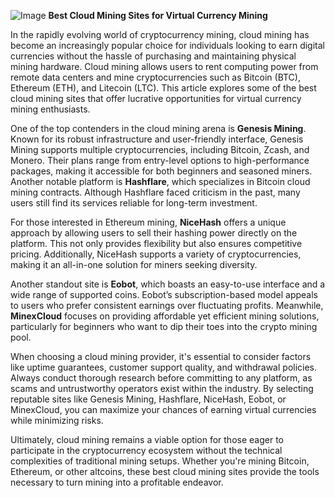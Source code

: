 
![Image](https://github.com/user-attachments/assets/b8266eee-691e-4ee1-99ef-bfa10d234fd4)
**Best Cloud Mining Sites for Virtual Currency Mining**

In the rapidly evolving world of cryptocurrency mining, cloud mining has become an increasingly popular choice for individuals looking to earn digital currencies without the hassle of purchasing and maintaining physical mining hardware. Cloud mining allows users to rent computing power from remote data centers and mine cryptocurrencies such as Bitcoin (BTC), Ethereum (ETH), and Litecoin (LTC). This article explores some of the best cloud mining sites that offer lucrative opportunities for virtual currency mining enthusiasts.

One of the top contenders in the cloud mining arena is **Genesis Mining**. Known for its robust infrastructure and user-friendly interface, Genesis Mining supports multiple cryptocurrencies, including Bitcoin, Zcash, and Monero. Their plans range from entry-level options to high-performance packages, making it accessible for both beginners and seasoned miners. Another notable platform is **Hashflare**, which specializes in Bitcoin cloud mining contracts. Although Hashflare faced criticism in the past, many users still find its services reliable for long-term investment.

For those interested in Ethereum mining, **NiceHash** offers a unique approach by allowing users to sell their hashing power directly on the platform. This not only provides flexibility but also ensures competitive pricing. Additionally, NiceHash supports a variety of cryptocurrencies, making it an all-in-one solution for miners seeking diversity.

Another standout site is **Eobot**, which boasts an easy-to-use interface and a wide range of supported coins. Eobot’s subscription-based model appeals to users who prefer consistent earnings over fluctuating profits. Meanwhile, **MinexCloud** focuses on providing affordable yet efficient mining solutions, particularly for beginners who want to dip their toes into the crypto mining pool.

When choosing a cloud mining provider, it's essential to consider factors like uptime guarantees, customer support quality, and withdrawal policies. Always conduct thorough research before committing to any platform, as scams and untrustworthy operators exist within the industry. By selecting reputable sites like Genesis Mining, Hashflare, NiceHash, Eobot, or MinexCloud, you can maximize your chances of earning virtual currencies while minimizing risks.

Ultimately, cloud mining remains a viable option for those eager to participate in the cryptocurrency ecosystem without the technical complexities of traditional mining setups. Whether you're mining Bitcoin, Ethereum, or other altcoins, these best cloud mining sites provide the tools necessary to turn mining into a profitable endeavor.